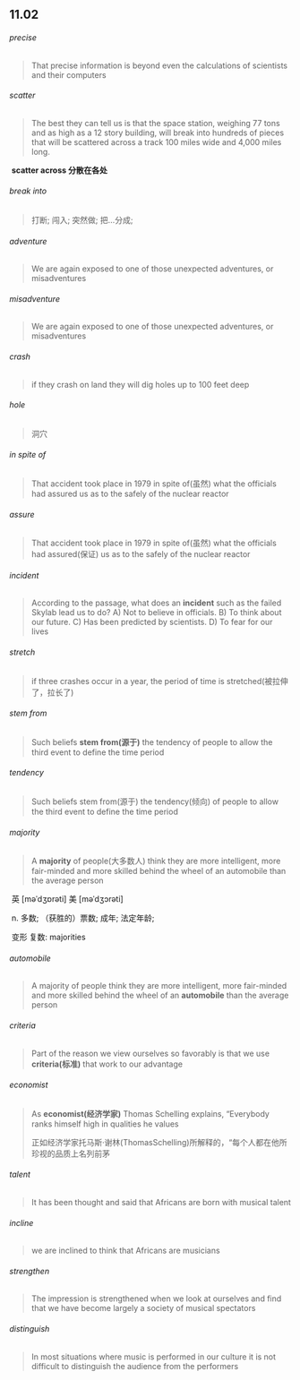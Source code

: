 ## 11.02

###### precise

> That precise information is beyond even the calculations of scientists and their computers

###### scatter

> The best they can tell us is that the space station, weighing 77 tons and as high as a
> 12 story building, will break into hundreds of pieces that will be scattered across a track
> 100 miles wide and 4,000 miles long.

​	**scatter across	分散在各处**

###### break into

> 打断; 闯入; 突然做; 把…分成;

###### adventure

> We are again exposed to one of those unexpected adventures, or misadventures

###### misadventure

> We are again exposed to one of those unexpected adventures, or misadventures

###### crash

> if they crash on land they will dig holes up to 100 feet deep

###### hole

> 洞穴

###### in spite of

>  That accident took place in 1979 in spite of(虽然) what the officials had assured us as to the safely of the nuclear reactor

###### assure

>  That accident took place in 1979 in spite of(虽然) what the officials had assured(保证) us as to the safely of the nuclear reactor

###### incident

> According to the passage, what does an **incident** such as the failed Skylab lead us to do?
> 	A) Not to believe in officials.
> 	B) To think about our future.
> 	C) Has been predicted by scientists.
> 	D) To fear for our lives



######  stretch

> if three crashes occur in a year, the period of time is stretched(被拉伸了，拉长了)



###### stem from

> Such beliefs **stem from(源于)** the tendency of people to allow the third event to define the time period

###### tendency

> Such beliefs stem from(源于) the tendency(倾向) of people to allow the third event to define the time period



######  majority 

> A **majority** of people(大多数人) think they are more intelligent, more fair-minded and more skilled behind the wheel of an automobile than the average person

​	英 [məˈdʒɒrəti]   美 [məˈdʒɔrəti] 

​	n.  多数; （获胜的）票数; 成年; 法定年龄;

​	变形 复数: majorities



######  automobile

> A majority of people think they are more intelligent, more fair-minded and more skilled behind the wheel of an **automobile**
> than the average person



###### criteria

> Part of the reason we view ourselves so favorably is that we use **criteria(标准)** that work to our advantage



###### economist

> As **economist(经济学家)** Thomas Schelling explains, “Everybody ranks himself high in qualities he values
>
> ​	正如经济学家托马斯·谢林(ThomasSchelling)所解释的，“每个人都在他所珍视的品质上名列前茅 



###### talent

> It has been thought and said that Africans are born with musical talent

###### incline

> we are inclined to think that Africans are musicians



###### strengthen

> The impression is strengthened when we look at ourselves and find that we have become largely a
> society of musical spectators

######  distinguish 

> In most situations where music is performed in our culture it is not difficult to distinguish the audience from the
> performers